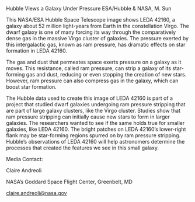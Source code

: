 Hubble Views a Galaxy Under Pressure 
 ESA/Hubble & NASA, M. Sun

This NASA/ESA Hubble Space Telescope image shows LEDA 42160, a galaxy about 52 million light-years from Earth in the constellation Virgo. The dwarf galaxy is one of many forcing its way through the comparatively dense gas in the massive Virgo cluster of galaxies. The pressure exerted by this intergalactic gas, known as ram pressure, has dramatic effects on star formation in LEDA 42160.

The gas and dust that permeates space exerts pressure on a galaxy as it moves. This resistance, called ram pressure, can strip a galaxy of its star-forming gas and dust, reducing or even stopping the creation of new stars. However, ram pressure can also compress gas in the galaxy, which can boost star formation.

The Hubble data used to create this image of LEDA 42160 is part of a project that studied dwarf galaxies undergoing ram pressure stripping that are part of large galaxy clusters, like the Virgo cluster. Studies show that ram pressure stripping can initially cause new stars to form in larger galaxies. The researchers wanted to see if the same holds true for smaller galaxies, like LEDA 42160. The bright patches on LEDA 42160’s lower-right flank may be star-forming regions spurred on by ram pressure stripping. Hubble’s observations of LEDA 42160 will help astronomers determine the processes that created the features we see in this small galaxy.

Media Contact:

Claire Andreoli

NASA’s Goddard Space Flight Center, Greenbelt, MD

claire.andreoli@nasa.gov